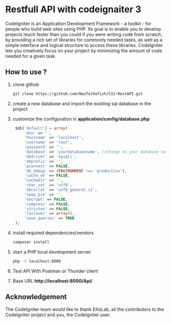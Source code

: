# Restfull API with codeignaiter 3

CodeIgniter is an Application Development Framework - a toolkit - for people
who build web sites using PHP. Its goal is to enable you to develop projects
much faster than you could if you were writing code from scratch, by providing
a rich set of libraries for commonly needed tasks, as well as a simple
interface and logical structure to access these libraries. CodeIgniter lets
you creatively focus on your project by minimizing the amount of code needed
for a given task.

## How to use ?

1. clone github

   ```bash
   git clone https://github.com/NaufalHafizh/CI3-RestAPI.git
   ```

2. create a new database and import the existing sql database in the project
3. customize the configuration in **application/config/database.php**

   ```PHP
	$db['default'] = array(
		'dsn' => '',
		'hostname' => 'localhost',
		'username' => 'root',
		'password' => '',
		'database' => 'yourdatabasename', //change to your database name
		'dbdriver' => 'mysqli',
		'dbprefix' => '',
		'pconnect' => FALSE,
		'db_debug' => (ENVIRONMENT !== 'production'),
		'cache_on' => FALSE,
		'cachedir' => '',
		'char_set' => 'utf8',
		'dbcollat' => 'utf8_general_ci',
		'swap_pre' => '',
		'encrypt' => FALSE,
		'compress' => FALSE,
		'stricton' => FALSE,
		'failover' => array(),
		'save_queries' => TRUE
	);
   ```

4. install required dependencies/vendors

   ```bash
   composer install
   ```

5. start a PHP local development server

   ```bash
   php -S localhost:8000
   ```

6. Test API With Postman or Thunder client
7. Base URL **http://localhost:8000/Api/**

## Acknowledgement

The CodeIgniter team would like to thank EllisLab, all the
contributors to the CodeIgniter project and you, the CodeIgniter user.
